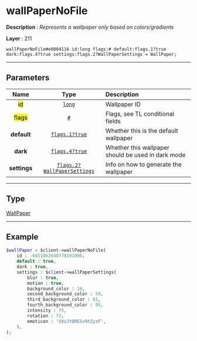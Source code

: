 # wallPaperNoFile

**Description** : *Represents a wallpaper only based on colors/gradients*

**Layer** : 211

```tl
wallPaperNoFile#e0804116 id:long flags:# default:flags.1?true dark:flags.4?true settings:flags.2?WallPaperSettings = WallPaper;
```

---

## Parameters

| Name | Type | Description |
| :---: | :---: | :--- |
| <mark>id</mark> | [`long`](type/long) | Wallpaper ID |
| <mark>flags</mark> | [`#`](type/#) | Flags, see TL conditional fields |
| **default** | [`flags.1?true`](type/true) | Whether this is the default wallpaper |
| **dark** | [`flags.4?true`](type/true) | Whether this wallpaper should be used in dark mode |
| **settings** | [`flags.2?WallPaperSettings`](type/WallPaperSettings) | Info on how to generate the wallpaper |

---

## Type

[WallPaper](type/WallPaper)

---

## Example

```php
$wallPaper = $client->wallPaperNoFile(
	id : -6451062640770191006,
	default : true,
	dark : true,
	settings : $client->wallPaperSettings(
		blur : true,
		motion : true,
		background_color : 16,
		second_background_color : 59,
		third_background_color : 81,
		fourth_background_color : 95,
		intensity : 75,
		rotation : 73,
		emoticon : 'UXuJYQRESv9tZyzF',
	),
);
```